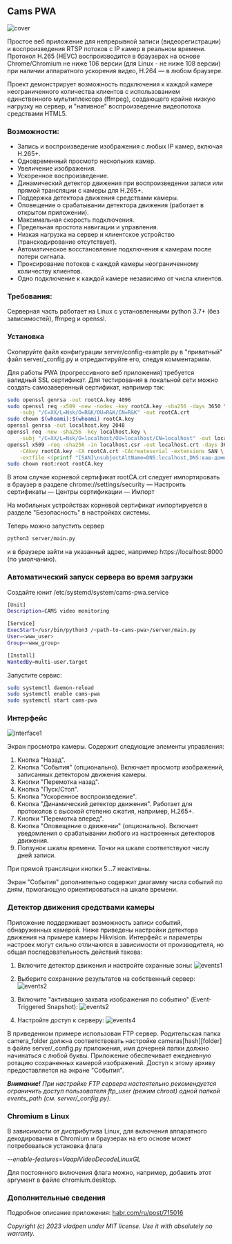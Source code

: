 ## Cams PWA

![cover](readme/cover.jpg)

Простое веб приложение для непрерывной записи (видеорегистрации) и воспроизведения RTSP потоков с IP камер в реальном времени.
Протокол H.265 (HEVC) воспроизводится в браузерах на основе Chrome/Chromium не ниже 106 версии (для Linux - не ниже 108 версии)
при наличии аппаратного ускорения видео, H.264 — в любом браузере.

Проект демонстрирует возможность подключения к каждой камере неограниченного количества клиентов
с использованием единственного мультиплексора (ffmpeg), создающего крайне низкую нагрузку на сервер,
и "нативное" воспроизведение видеопотока средствами HTML5.

### Возможности:

- Запись и воспроизведение изображения c любых IP камер, включая H.265+.
- Одновременный просмотр нескольких камер.
- Увеличение изображения.
- Ускоренное воспроизведение.
- Динамический детектор движения при воспроизведении записи или прямой трансляции с камеры для H.265+.
- Поддержка детектора движения средствами камеры.
- Оповещение о срабатывании детектора движения (работает в открытом приложении).
- Максимальная скорость подключения.
- Предельная простота навигации и управления.
- Низкая нагрузка на сервер и клиентское устройство (транскодирование отсутствует).
- Автоматическое восстановление подключения к камерам после потери сигнала.
- Проксирование потоков с каждой камеры неограниченному количеству клиентов.
- Одно подключение к каждой камере независимо от числа клиентов.

### Требования:

Серверная часть работает на Linux с установленными python 3.7+ (без зависимостей), ffmpeg и openssl.

### Установка

Скопируйте файл конфигурации server/config-example.py в "приватный" файл server/_config.py и отредактируйте его, следуя комментариям.

Для работы PWA (прогрессивного веб приложения) требуется валидный SSL сертификат.
Для тестирования в локальной сети можно создать самозаверенный сертификат, например так:
```bash
sudo openssl genrsa -out rootCA.key 4096
sudo openssl req -x509 -new -nodes -key rootCA.key -sha256 -days 3650 \
    -subj "/C=ХХ/L=Nsk/O=R&K/OU=R&K/CN=R&K" -out rootCA.crt
sudo chown $(whoami):$(whoami) rootCA.key
openssl genrsa -out localhost.key 2048
openssl req -new -sha256 -key localhost.key \
    -subj "/C=ХХ/L=Nsk/O=localhost/OU=localhost/CN=localhost" -out localhost.csr
openssl x509 -req -sha256 -in localhost.csr -out localhost.crt -days 3650 \
    -CAkey rootCA.key -CA rootCA.crt -CAcreateserial -extensions SAN \
    -extfile <(printf "[SAN]\nsubjectAltName=DNS:localhost,DNS:ваш-домен,IP:127.0.0.1,IP:ваш-ip")
sudo chown root:root rootCA.key
```

В этом случае корневой сертификат rootCA.crt следует импортировать в браузер в разделе
chrome://settings/security — Настроить сертификаты — Центры сертификации — Импорт

На мобильных устройствах корневой сертификат импортируется в разделе "Безопасность" в настройках системы.

Теперь можно запустить сервер
```bash
python3 server/main.py
```
и в браузере зайти на указанный адрес, например https://localhost:8000 (по умолчанию).

### Автоматический запуск сервера во время загрузки

Создайте юнит /etc/systemd/system/cams-pwa.service

```bash
[Unit]
Description=CAMS video monitoring

[Service]
ExecStart=/usr/bin/python3 /<path-to-cams-pwa>/server/main.py
User=<www_user>
Group=<www_group>

[Install]
WantedBy=multi-user.target
```

Запустите сервис:

```bash
sudo systemctl daemon-reload
sudo systemctl enable cams-pwa
sudo systemctl start cams-pwa
```

### Интерфейс

![interface1](readme/interface1.jpg)

Экран просмотра камеры. Содержит следующие элементы управления:

1. Кнопка "Назад".
2. Кнопка "События" (опционально). Включает просмотр изображений, записанных детектором движения камеры.
3. Кнопки "Перемотка назад".
4. Кнопка "Пуск/Стоп".
5. Кнопка "Ускоренное воспроизведение".
6. Кнопка "Динамический детектор движения". Работает для протоколов с высокой степеню сжатия, например, H.265+.
7. Кнопки "Перемотка вперед".
8. Кнопка "Оповещение о движении" (опционально). Включает уведомления о срабатывании любого из настроенных детекторов движения.
9. Ползунок шкалы времени. Точки на шкале соответствуют числу дней записи.

При прямой трансляции кнопки 5...7 неактивны.

Экран "События" дополнительно содержит диагамму числа событий по дням, прмогающую ориентироваться на шкале времени.

### Детектор движения средствами камеры

Приложение поддерживает возможность записи событий, обнаруженных камерой.
Ниже приведены настройки детектора движения на примере камеры Hikvision.
Интерфейс и параметры настроек могут сильно отличаются в зависимости от производителя, но общая последовательность действий такова:

1. Включите детектор движения и настройте охранные зоны:
![events1](readme/events1.jpg)

2. Выберите сохранение результатов на собственный сервер:
![events2](readme/events2.jpg)

3. Включите "активацию захвата изображения по событию" (Event-Triggered Snapshot):
![events2](readme/events3.jpg)

4. Настройте доступ к серверу:
![events4](readme/events4.jpg)

В приведенном примере использован FTP сервер.
Родительская папка camera_folder должна соответствовать настройке cameras[hash][folder] в файле server/_config.py приложения, имя дочерней папки должно начинаться с любой буквы.
Приложение обеспечивает ежедневную ротацию сохраненных камерой изображений.
Доступ к этому архиву предоставляется на экране "События".

***Внимание!***
*При настройке FTP сервера настоятельно рекомендуется ограничить доступ пользователя ftp_user (режим chroot) одной папкой events_path (см. server/_config.py).*

### Chromium в Linux

В зависимости от дистрибутива Linux, для включения аппаратного декодирования в Chromium и браузерах на его основе
может потребоваться установка флага

*--enable-features=VaapiVideoDecodeLinuxGL*

Для постоянного включения флага можно, например, добавить этот аргумент в файле chromium.desktop.

### Дополнительные сведения

Подробное описание приложения: [habr.com/ru/post/715016](https://habr.com/ru/post/715016/)

*Copyright (c) 2023 vladpen under MIT license. Use it with absolutely no warranty.*
